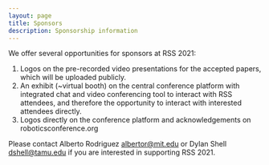 ```yaml
---
layout: page
title: Sponsors
description: Sponsorship information
---
```


We offer several opportunities for sponsors at RSS 2021:

1. Logos on the pre-recorded video presentations for the accepted papers, which will be uploaded publicly.
2. An exhibit (~virtual booth) on the central conference platform with integrated chat and video conferencing tool to interact with RSS attendees, and therefore the opportunity to interact with interested attendees directly.
3. Logos directly on the conference platform and acknowledgements on
roboticsconference.org

Please contact Alberto Rodriguez <albertor@mit.edu> or Dylan Shell <dshell@tamu.edu> if you are interested in supporting RSS 2021.










